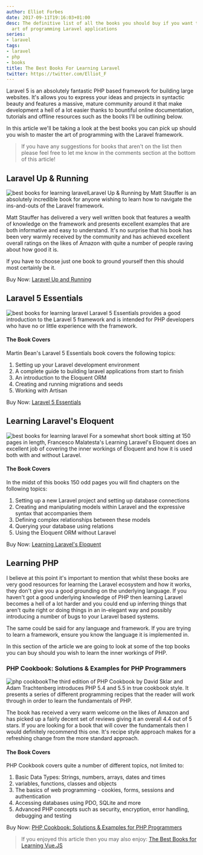 ```yaml
---
author: Elliot Forbes
date: 2017-09-11T19:16:03+01:00
desc: The definitive list of all the books you should buy if you want to master the
  art of programming Laravel applications
series:
- laravel
tags:
- laravel
- php
- books
title: The Best Books For Learning Laravel
twitter: https://twitter.com/Elliot_F
---
```


Laravel 5 is an absolutely fantastic PHP based framework for building large websites. It's allows you to express your ideas and projects in syntactic beauty and features a massive, mature community around it that make development a hell of a lot easier thanks to bountiful online documentation, tutorials and offline resources such as the books I'll be outlining below. 

In this article we'll be taking a look at the best books you can pick up should you wish to master the art of programming with the Laravel framework.

> If you have any suggestions for books that aren't on the list then please feel free to let me know in the comments section at the bottom of this article! 

## Laravel Up & Running

<p><img src="https://s3-eu-west-1.amazonaws.com/images.tutorialedge.net/books/laravel-up-and-running.jpg" alt="best books for learning laravel" class="book-img" />Laravel Up &amp; Running by Matt Stauffer is an absolutely incredible book for anyone wishing to learn how to navigate the ins-and-outs of the Laravel framework. </p>

Matt Stauffer has delivered a very well written book that features a wealth of knowledge on the framework and presents excellent examples that are both informative and easy to understand. It's no surprise that his book has been very warmly received by the community and has achieved excellent overall ratings on the likes of Amazon with quite a number of people raving about how good it is.

If you have to choose just one book to ground yourself then this should most certainly be it. 

<div class="amazon-link">Buy Now: <a href="http://amzn.to/2wV6Iin">Laravel Up and Running</a></div>

## Laravel 5 Essentials

<p><img src="https://s3-eu-west-1.amazonaws.com/images.tutorialedge.net/books/laravel-5-essentials.jpg" alt="best books for learning laravel" class="book-img" /> Laravel 5 Essentials provides a good introduction to the Laravel 5 framework and is intended for PHP developers who have no or little experience with the framework. </p>

<h4>The Book Covers</h4>

Martin Bean's Laravel 5 Essentials book covers the following topics:

1. Setting up your Laravel development environment 
1. A complete guide to building laravel applications from start to finish
1. An introduction to the Eloquent ORM
1. Creating and running migrations and seeds
1. Working with Artisan 

<div class="amazon-link">Buy Now: <a href="http://amzn.to/2gWRowq">Laravel 5 Essentials</a></div>

## Learning Laravel's Eloquent

<p><img src="https://s3-eu-west-1.amazonaws.com/images.tutorialedge.net/books/learning-laravels-eloquent.jpg" alt="best books for learning laravel" class="book-img" /> For a somewhat short book sitting at 150 pages in length, Francesco Malatesta's Learning Laravel's Eloquent does an excellent job of covering the inner workings of Eloquent and how it is used both with and without Laravel. </p>


<h4>The Book Covers</h4>

In the midst of this books 150 odd pages you will find chapters on the following topics:

1. Setting up a new Laravel project and setting up database connections
1. Creating and manipulating models within Laravel and the expressive syntax that accompanies them
1. Defining complex relationships between these models
1. Querying your database using relations
1. Using the Eloquent ORM without Laravel

<div class="amazon-link">Buy Now: <a href="http://amzn.to/2gYaQIU">Learning Laravel's Eloquent</a></div>

## Learning PHP

I believe at this point it's important to mention that whilst these books are very good resources for learning the Laravel ecosystem and how it works, they don't give you a good grounding on the underlying language. If you haven't got a good underlying knowledge of PHP then learning Laravel becomes a hell of a lot harder and you could end up inferring things that aren't quite right or doing things in an in-elegant way and possibly introducing a number of bugs to your Laravel based systems.

The same could be said for any language and framework. If you are trying to learn a framework, ensure you know the language it is implemented in. 

In this section of the article we are going to look at some of the top books you can buy should you wish to learn the inner workings of PHP.

### PHP Cookbook: Solutions & Examples for PHP Programmers

<p><img src="https://s3-eu-west-1.amazonaws.com/images.tutorialedge.net/books/php-cookbook.jpg" alt="php cookbook" class="book-img"/>The third edition of PHP Cookbook by David Sklar and Adam Trachtenberg introduces PHP 5.4 and 5.5 in true cookbook style. It presents a series of different programming recipes that the reader will work through in order to learn the fundamentals of PHP. </p>

The book has received a very warm welcome on the likes of Amazon and has picked up a fairly decent set of reviews giving it an overall 4.4 out of 5 stars. If you are looking for a book that will cover the fundamentals then I would definitely recommend this one. It's recipe style approach makes for a refreshing change from the more standard approach.

<h4>The Book Covers</h4>

PHP Cookbook covers quite a number of different topics, not limited to:

1. Basic Data Types: Strings, numbers, arrays, dates and times
1. variables, functions, classes and objects
1. The basics of web programming - cookies, forms, sessions and authentication
1. Accessing databases using PDO, SQLite and more
1. Advanced PHP concepts such as security, encryption, error handling, debugging and testing

<div class="amazon-link">Buy Now: <a href="http://amzn.to/2xGdOZ3">PHP Cookbook: Solutions &amp; Examples for PHP Programmers</a></div>

> If you enjoyed this article then you may also enjoy: [The Best Books for Learning Vue.JS](/javascript/best-books-learning-vuejs/)